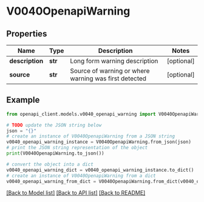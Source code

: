 # V0040OpenapiWarning


## Properties

Name | Type | Description | Notes
------------ | ------------- | ------------- | -------------
**description** | **str** | Long form warning description | [optional] 
**source** | **str** | Source of warning or where warning was first detected | [optional] 

## Example

```python
from openapi_client.models.v0040_openapi_warning import V0040OpenapiWarning

# TODO update the JSON string below
json = "{}"
# create an instance of V0040OpenapiWarning from a JSON string
v0040_openapi_warning_instance = V0040OpenapiWarning.from_json(json)
# print the JSON string representation of the object
print(V0040OpenapiWarning.to_json())

# convert the object into a dict
v0040_openapi_warning_dict = v0040_openapi_warning_instance.to_dict()
# create an instance of V0040OpenapiWarning from a dict
v0040_openapi_warning_from_dict = V0040OpenapiWarning.from_dict(v0040_openapi_warning_dict)
```
[[Back to Model list]](../README.md#documentation-for-models) [[Back to API list]](../README.md#documentation-for-api-endpoints) [[Back to README]](../README.md)


